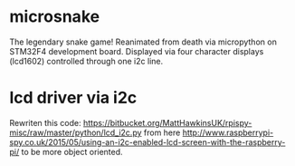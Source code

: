 # microsnake
The legendary snake game! 
Reanimated from death via micropython on STM32F4 development board. 
Displayed via four character displays (lcd1602) controlled through one i2c line.

# lcd driver via i2c
Rewriten this code:
https://bitbucket.org/MattHawkinsUK/rpispy-misc/raw/master/python/lcd_i2c.py
from here
http://www.raspberrypi-spy.co.uk/2015/05/using-an-i2c-enabled-lcd-screen-with-the-raspberry-pi/
 to be more object oriented.
